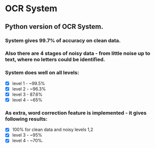 # OCR System
## Python version of OCR System.
### System gives  99.7% of accuracy on clean data. 
### Also there are 4 stages of noisy data - from little noise up to text, where no letters could be identified. 
### System does well on all levels: 
- [x] level 1 - ~99.5% 
- [x] level 2 - ~96.3% 
- [x] level 3 - 87.6% 
- [x] level 4 - ~65%

### As extra, word correction feature is implemented - it gives following results: 
- [x] 100% for clean data and noisy levels 1,2 
- [x] level 3 - ~95%
- [x] level 4 - ~70%.
